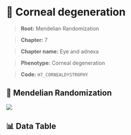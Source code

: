 # 🧪 Corneal degeneration

> **Root:** Mendelian Randomization

> **Chapter:** 7  

> **Chapter name:** Eye and adnexa

> **Phenotype:** Corneal degeneration  

> **Code:** `H7_CORNEALDYSTROPHY`

## 🧬 Mendelian Randomization  

<img src="/MR/Figures/Forward/H7_CORNEALDYSTROPHY.png"/>

## 📊 Data Table

<CsvTableMRF src="/public/MR/Data/Forward/H7_CORNEALDYSTROPHY.csv"/>
